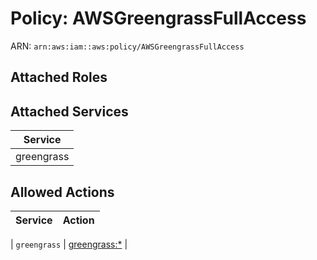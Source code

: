 # Policy: AWSGreengrassFullAccess

ARN: `arn:aws:iam::aws:policy/AWSGreengrassFullAccess`

## Attached Roles

## Attached Services

| Service |
|---------|
| greengrass |

## Allowed Actions

| Service | Action |
|:-------:|--------|

| `greengrass` | [greengrass:*](../actions.md#greengrass:all) |

